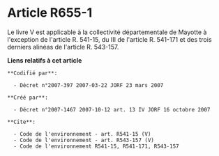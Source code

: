 # Article R655-1

Le livre V est applicable à la collectivité départementale de Mayotte à l'exception de l'article R. 541-15, du III de
l'article R. 541-171 et des trois derniers alinéas de l'article R. 543-157.

**Liens relatifs à cet article**

	**Codifié par**:

	  - Décret n°2007-397 2007-03-22 JORF 23 mars 2007

	**Créé par**:

	  - Décret n°2007-1467 2007-10-12 art. 13 IV JORF 16 octobre 2007

	**Cite**:

	  - Code de l'environnement - art. R541-15 (V)
	  - Code de l'environnement - art. R543-157 (V)
	  - Code de l'environnement R541-15, R541-171, R543-157

